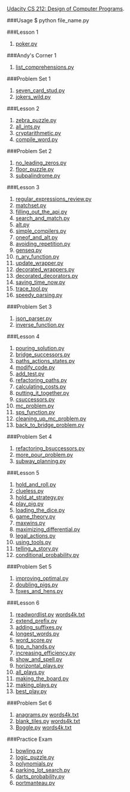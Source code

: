 [Udacity CS 212: Design of Computer Programs](https://www.udacity.com/course/design-of-computer-programs--cs212).

###Usage
	$ python file_name.py

###Lesson 1
1. [poker.py](https://github.com/WentaoZero/Design-of-Computer-Programs/blob/master/lesson_1/poker.py)

###Andy's Corner 1
1. [list_comprehensions.py](https://github.com/WentaoZero/Design-of-Computer-Programs/blob/master/andy's_corner_1/list_comprehensions.py)

###Problem Set 1
1. [seven_card_stud.py](https://github.com/WentaoZero/Design-of-Computer-Programs/blob/master/problem_set_1/seven_card_stud.py)
2. [jokers_wild.py](https://github.com/WentaoZero/Design-of-Computer-Programs/blob/master/problem_set_1/jokers_wild.py)

###Lesson 2
1. [zebra_puzzle.py](https://github.com/WentaoZero/Design-of-Computer-Programs/blob/master/lesson_2/zebra_puzzle.py)
2. [all_ints.py](https://github.com/WentaoZero/Design-of-Computer-Programs/blob/master/lesson_2/all_ints.py)
3. [cryptarithmetic.py](https://github.com/WentaoZero/Design-of-Computer-Programs/blob/master/lesson_2/cryptarithmetic.py)
4. [compile_word.py](https://github.com/WentaoZero/Design-of-Computer-Programs/blob/master/lesson_2/compile_word.py)

###Problem Set 2
1. [no_leading_zeros.py](https://github.com/WentaoZero/Design-of-Computer-Programs/blob/master/problem_set_2/no_leading_zeros.py)
2. [floor_puzzle.py](https://github.com/WentaoZero/Design-of-Computer-Programs/blob/master/problem_set_2/floor_puzzle.py)
3. [subpalindrome.py](https://github.com/WentaoZero/Design-of-Computer-Programs/blob/master/problem_set_2/subpalindrome.py)

###Lesson 3
1. [regular_expressions_review.py](https://github.com/WentaoZero/Design-of-Computer-Programs/blob/master/lesson_3/regular_expressions_review.py)
2. [matchset.py](https://github.com/WentaoZero/Design-of-Computer-Programs/blob/master/lesson_3/matchset.py)
3. [filling_out_the_api.py](https://github.com/WentaoZero/Design-of-Computer-Programs/blob/master/lesson_3/filling_out_the_api.py)
4. [search_and_match.py](https://github.com/WentaoZero/Design-of-Computer-Programs/blob/master/lesson_3/search_and_match.py)
5. [alt.py](https://github.com/WentaoZero/Design-of-Computer-Programs/blob/master/lesson_3/alt.py)
6. [simple_compilers.py](https://github.com/WentaoZero/Design-of-Computer-Programs/blob/master/lesson_3/simple_compilers.py)
7. [oneof_and_alt.py](https://github.com/WentaoZero/Design-of-Computer-Programs/blob/master/lesson_3/oneof_and_alt.py)
8. [avoiding_repetition.py](https://github.com/WentaoZero/Design-of-Computer-Programs/blob/master/lesson_3/avoiding_repetition.py)
9. [genseq.py](https://github.com/WentaoZero/Design-of-Computer-Programs/blob/master/lesson_3/genseq.py)
10. [n_ary_function.py](https://github.com/WentaoZero/Design-of-Computer-Programs/blob/master/lesson_3/n_ary_function.py)
11. [update_wrapper.py](https://github.com/WentaoZero/Design-of-Computer-Programs/blob/master/lesson_3/update_wrapper.py)
12. [decorated_wrappers.py](https://github.com/WentaoZero/Design-of-Computer-Programs/blob/master/lesson_3/decorated_wrappers.py)
13. [decorated_decorators.py](https://github.com/WentaoZero/Design-of-Computer-Programs/blob/master/lesson_3/decorated_decorators.py)
14. [saving_time_now.py](https://github.com/WentaoZero/Design-of-Computer-Programs/blob/master/lesson_3/saving_time_now.py)
15. [trace_tool.py](https://github.com/WentaoZero/Design-of-Computer-Programs/blob/master/lesson_3/trace_tool.py)
16. [speedy_parsing.py](https://github.com/WentaoZero/Design-of-Computer-Programs/blob/master/lesson_3/speedy_parsing.py)

###Problem Set 3
1. [json_parser.py](https://github.com/WentaoZero/Design-of-Computer-Programs/blob/master/problem_set_3/json_parser.py)
2. [inverse_function.py](https://github.com/WentaoZero/Design-of-Computer-Programs/blob/master/problem_set_3/inverse_function.py)

###Lesson 4
1. [pouring_solution.py](https://github.com/WentaoZero/Design-of-Computer-Programs/blob/master/lesson_4/pouring_solution.py)
2. [bridge_successors.py](https://github.com/WentaoZero/Design-of-Computer-Programs/blob/master/lesson_4/bridge_successors.py)
3. [paths_actions_states.py](https://github.com/WentaoZero/Design-of-Computer-Programs/blob/master/lesson_4/paths_actions_states.py)
4. [modify_code.py](https://github.com/WentaoZero/Design-of-Computer-Programs/blob/master/lesson_4/modify_code.py)
5. [add_test.py](https://github.com/WentaoZero/Design-of-Computer-Programs/blob/master/lesson_4/add_test.py)
6. [refactoring_paths.py](https://github.com/WentaoZero/Design-of-Computer-Programs/blob/master/lesson_4/refactoring_paths.py)
7. [calculating_costs.py](https://github.com/WentaoZero/Design-of-Computer-Programs/blob/master/lesson_4/calculating_costs.py)
8. [putting_it_together.py](https://github.com/WentaoZero/Design-of-Computer-Programs/blob/master/lesson_4/putting_it_together.py)
9. [csuccessors.py](https://github.com/WentaoZero/Design-of-Computer-Programs/blob/master/lesson_4/csuccessors.py)
10. [mc_problem.py](https://github.com/WentaoZero/Design-of-Computer-Programs/blob/master/lesson_4/mc_problem.py)
11. [sps_function.py](https://github.com/WentaoZero/Design-of-Computer-Programs/blob/master/lesson_4/sps_function.py)
12. [cleaning_up_mc_problem.py](https://github.com/WentaoZero/Design-of-Computer-Programs/blob/master/lesson_4/cleaning_up_mc_problem.py)
13. [back_to_bridge_problem.py](https://github.com/WentaoZero/Design-of-Computer-Programs/blob/master/lesson_4/back_to_bridge_problem.py)

###Problem Set 4
1. [refactoring_bsuccessors.py](https://github.com/WentaoZero/Design-of-Computer-Programs/blob/master/problem_set_4/refactoring_bsuccessors.py)
2. [more_pour_problem.py](https://github.com/WentaoZero/Design-of-Computer-Programs/blob/master/problem_set_4/more_pour_problem.py)
3. [subway_planning.py](https://github.com/WentaoZero/Design-of-Computer-Programs/blob/master/problem_set_4/subway_planning.py)

###Lesson 5
1. [hold_and_roll.py](https://github.com/WentaoZero/Design-of-Computer-Programs/blob/master/lesson_5/hold_and_roll.py)
2. [clueless.py](https://github.com/WentaoZero/Design-of-Computer-Programs/blob/master/lesson_5/clueless.py)
3. [hold_at_strategy.py](https://github.com/WentaoZero/Design-of-Computer-Programs/blob/master/lesson_5/hold_at_strategy.py)
4. [play_pig.py](https://github.com/WentaoZero/Design-of-Computer-Programs/blob/master/lesson_5/play_pig.py)
5. [loading_the_dice.py](https://github.com/WentaoZero/Design-of-Computer-Programs/blob/master/lesson_5/loading_the_dice.py)
6. [game_theory.py](https://github.com/WentaoZero/Design-of-Computer-Programs/blob/master/lesson_5/game_theory.py)
7. [maxwins.py](https://github.com/WentaoZero/Design-of-Computer-Programs/blob/master/lesson_5/maxwins.py)
8. [maximizing_differential.py](https://github.com/WentaoZero/Design-of-Computer-Programs/blob/master/lesson_5/maximizing_differential.py)
9. [legal_actions.py](https://github.com/WentaoZero/Design-of-Computer-Programs/blob/master/lesson_5/legal_actions.py)
10. [using_tools.py](https://github.com/WentaoZero/Design-of-Computer-Programs/blob/master/lesson_5/using_tools.py)
11. [telling_a_story.py](https://github.com/WentaoZero/Design-of-Computer-Programs/blob/master/lesson_5/telling_a_story.py)
12. [conditional_probability.py](https://github.com/WentaoZero/Design-of-Computer-Programs/blob/master/lesson_5/conditional_probability.py)

###Problem Set 5
1. [improving_optimal.py](https://github.com/WentaoZero/Design-of-Computer-Programs/blob/master/problem_set_5/improving_optimal.py)
2. [doubling_pigs.py](https://github.com/WentaoZero/Design-of-Computer-Programs/blob/master/problem_set_5/doubling_pigs.py)
3. [foxes_and_hens.py](https://github.com/WentaoZero/Design-of-Computer-Programs/blob/master/problem_set_5/foxes_and_hens.py)

###Lesson 6
1. [readwordlist.py](https://github.com/WentaoZero/Design-of-Computer-Programs/blob/master/lesson_6/readwordlist.py) [words4k.txt](https://github.com/WentaoZero/Design-of-Computer-Programs/blob/master/lesson_6/words4k.txt)
2. [extend_prefix.py](https://github.com/WentaoZero/Design-of-Computer-Programs/blob/master/lesson_6/extend_prefix.py)
3. [adding_suffixes.py](https://github.com/WentaoZero/Design-of-Computer-Programs/blob/master/lesson_6/adding_suffixes.py)
4. [longest_words.py](https://github.com/WentaoZero/Design-of-Computer-Programs/blob/master/lesson_6/longest_words.py)
5. [word_score.py](https://github.com/WentaoZero/Design-of-Computer-Programs/blob/master/lesson_6/word_score.py)
6. [top_n_hands.py](https://github.com/WentaoZero/Design-of-Computer-Programs/blob/master/lesson_6/top_n_hands.py)
7. [increasing_efficiency.py](https://github.com/WentaoZero/Design-of-Computer-Programs/blob/master/lesson_6/increasing_efficiency.py)
8. [show_and_spell.py](https://github.com/WentaoZero/Design-of-Computer-Programs/blob/master/lesson_6/show_and_spell.py)
9. [horizontal_plays.py](https://github.com/WentaoZero/Design-of-Computer-Programs/blob/master/lesson_6/horizontal_plays.py)
10. [all_plays.py](https://github.com/WentaoZero/Design-of-Computer-Programs/blob/master/lesson_6/all_plays.py)
11. [making_the_board.py](https://github.com/WentaoZero/Design-of-Computer-Programs/blob/master/lesson_6/making_the_board.py)
12. [making_plays.py](https://github.com/WentaoZero/Design-of-Computer-Programs/blob/master/lesson_6/making_plays.py)
13. [best_play.py](https://github.com/WentaoZero/Design-of-Computer-Programs/blob/master/lesson_6/best_play.py)

###Problem Set 6
1. [anagrams.py](https://github.com/WentaoZero/Design-of-Computer-Programs/blob/master/problem_set_6/anagrams.py) [words4k.txt](https://github.com/WentaoZero/Design-of-Computer-Programs/blob/master/problem_set_6/words4k.txt)
2. [blank_tiles.py](https://github.com/WentaoZero/Design-of-Computer-Programs/blob/master/problem_set_6/blank_tiles.py) [words4k.txt](https://github.com/WentaoZero/Design-of-Computer-Programs/blob/master/problem_set_6/words4k.txt)
3. [Boggle.py](https://github.com/WentaoZero/Design-of-Computer-Programs/blob/master/problem_set_6/blank_tiles.py) [words4k.txt](https://github.com/WentaoZero/Design-of-Computer-Programs/blob/master/problem_set_6/words4k.txt)

###Practice Exam
1. [bowling.py](https://github.com/WentaoZero/Design-of-Computer-Programs/blob/master/practice_exam/bowling.py)
2. [logic_puzzle.py](https://github.com/WentaoZero/Design-of-Computer-Programs/blob/master/practice_exam/logic_puzzle.py)
3. [polynomials.py](https://github.com/WentaoZero/Design-of-Computer-Programs/blob/master/practice_exam/polynomials.py)
4. [parking_lot_search.py](https://github.com/WentaoZero/Design-of-Computer-Programs/blob/master/practice_exam/parking_lot_search.py)
5. [darts_probability.py](https://github.com/WentaoZero/Design-of-Computer-Programs/blob/master/practice_exam/darts_probability.py)
6. [portmanteau.py](https://github.com/WentaoZero/Design-of-Computer-Programs/blob/master/practice_exam/portmanteau.py)
